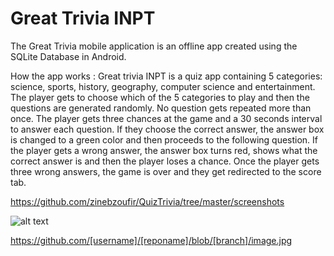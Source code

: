 # Great Trivia INPT

The Great Trivia mobile application is an offline app created using the SQLite Database in Android.

How the app works :
Great trivia INPT is a quiz app containing 5 categories: science, sports, history, geography, computer science and entertainment. The player gets to choose which of the 5 categories to play and then the questions are generated randomly. No question gets repeated more than once. The player gets three chances at the game and a 30 seconds interval to answer each question.  If they choose the correct answer, the answer box is changed to a green color and then proceeds to the following question. If the player gets a wrong answer, the answer box turns red, shows what the correct answer is and then the player loses a chance. Once the player gets three wrong answers, the game is over and they get redirected to the score tab.

https://github.com/zinebzoufir/QuizTrivia/tree/master/screenshots

![alt text](https://github.com/zinebzoufir/QuizTrivia/blob/master/screenshots/1.png?raw=true)

https://github.com/[username]/[reponame]/blob/[branch]/image.jpg
